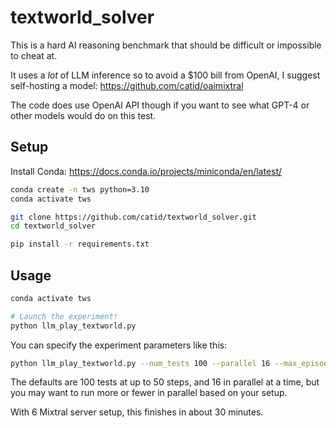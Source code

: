 # textworld_solver

This is a hard AI reasoning benchmark that should be difficult or impossible to cheat at.

It uses a *lot* of LLM inference so to avoid a $100 bill from OpenAI, I suggest self-hosting a model: https://github.com/catid/oaimixtral

The code does use OpenAI API though if you want to see what GPT-4 or other models would do on this test.

## Setup

Install Conda: https://docs.conda.io/projects/miniconda/en/latest/

```bash
conda create -n tws python=3.10
conda activate tws

git clone https://github.com/catid/textworld_solver.git
cd textworld_solver

pip install -r requirements.txt
```

## Usage

```bash
conda activate tws

# Launch the experiment!
python llm_play_textworld.py
```

You can specify the experiment parameters like this:

```bash
python llm_play_textworld.py --num_tests 100 --parallel 16 --max_episode_steps 50
```

The defaults are 100 tests at up to 50 steps, and 16 in parallel at a time, but you may want to run more or fewer in parallel based on your setup.

With 6 Mixtral server setup, this finishes in about 30 minutes.
